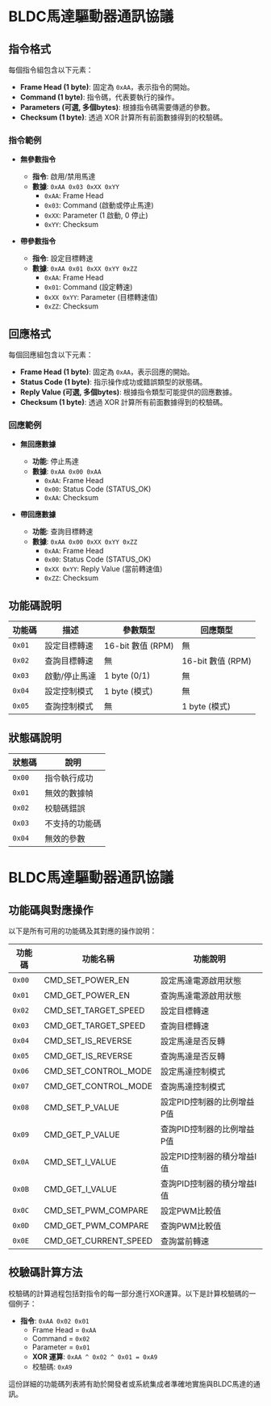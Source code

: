 # BLDC馬達驅動器通訊協議

## 指令格式

每個指令組包含以下元素：
- **Frame Head (1 byte)**: 固定為 `0xAA`，表示指令的開始。
- **Command (1 byte)**: 指令碼，代表要執行的操作。
- **Parameters (可選, 多個bytes)**: 根據指令碼需要傳遞的參數。
- **Checksum (1 byte)**: 透過 XOR 計算所有前面數據得到的校驗碼。

### 指令範例

- **無參數指令**
  - **指令**: 啟用/禁用馬達
  - **數據**: `0xAA 0x03 0xXX 0xYY`
    - `0xAA`: Frame Head
    - `0x03`: Command (啟動或停止馬達)
    - `0xXX`: Parameter (1 啟動, 0 停止)
    - `0xYY`: Checksum

- **帶參數指令**
  - **指令**: 設定目標轉速
  - **數據**: `0xAA 0x01 0xXX 0xYY 0xZZ`
    - `0xAA`: Frame Head
    - `0x01`: Command (設定轉速)
    - `0xXX 0xYY`: Parameter (目標轉速值)
    - `0xZZ`: Checksum

## 回應格式

每個回應組包含以下元素：
- **Frame Head (1 byte)**: 固定為 `0xAA`，表示回應的開始。
- **Status Code (1 byte)**: 指示操作成功或錯誤類型的狀態碼。
- **Reply Value (可選, 多個bytes)**: 根據指令類型可能提供的回應數據。
- **Checksum (1 byte)**: 透過 XOR 計算所有前面數據得到的校驗碼。

### 回應範例

- **無回應數據**
  - **功能**: 停止馬達
  - **數據**: `0xAA 0x00 0xAA`
    - `0xAA`: Frame Head
    - `0x00`: Status Code (STATUS_OK)
    - `0xAA`: Checksum

- **帶回應數據**
  - **功能**: 查詢目標轉速
  - **數據**: `0xAA 0x00 0xXX 0xYY 0xZZ`
    - `0xAA`: Frame Head
    - `0x00`: Status Code (STATUS_OK)
    - `0xXX 0xYY`: Reply Value (當前轉速值)
    - `0xZZ`: Checksum

## 功能碼說明

| 功能碼 | 描述                | 參數類型         | 回應類型         |
|--------|-------------------|----------------|----------------|
| `0x01` | 設定目標轉速       | 16-bit 數值 (RPM) | 無             |
| `0x02` | 查詢目標轉速       | 無              | 16-bit 數值 (RPM) |
| `0x03` | 啟動/停止馬達      | 1 byte (0/1)    | 無             |
| `0x04` | 設定控制模式       | 1 byte (模式)    | 無             |
| `0x05` | 查詢控制模式       | 無              | 1 byte (模式)    |

## 狀態碼說明

| 狀態碼 | 說明               |
|--------|-------------------|
| `0x00` | 指令執行成功       |
| `0x01` | 無效的數據幀       |
| `0x02` | 校驗碼錯誤         |
| `0x03` | 不支持的功能碼     |
| `0x04` | 無效的參數         |

# BLDC馬達驅動器通訊協議

## 功能碼與對應操作

以下是所有可用的功能碼及其對應的操作說明：

| 功能碼 | 功能名稱               | 功能說明                           |
|--------|----------------------|------------------------------------|
| `0x00` | CMD_SET_POWER_EN     | 設定馬達電源啟用狀態                 |
| `0x01` | CMD_GET_POWER_EN     | 查詢馬達電源啟用狀態                 |
| `0x02` | CMD_SET_TARGET_SPEED | 設定目標轉速                         |
| `0x03` | CMD_GET_TARGET_SPEED | 查詢目標轉速                         |
| `0x04` | CMD_SET_IS_REVERSE   | 設定馬達是否反轉                     |
| `0x05` | CMD_GET_IS_REVERSE   | 查詢馬達是否反轉                     |
| `0x06` | CMD_SET_CONTROL_MODE | 設定馬達控制模式                     |
| `0x07` | CMD_GET_CONTROL_MODE | 查詢馬達控制模式                     |
| `0x08` | CMD_SET_P_VALUE      | 設定PID控制器的比例增益P值           |
| `0x09` | CMD_GET_P_VALUE      | 查詢PID控制器的比例增益P值           |
| `0x0A` | CMD_SET_I_VALUE      | 設定PID控制器的積分增益I值           |
| `0x0B` | CMD_GET_I_VALUE      | 查詢PID控制器的積分增益I值           |
| `0x0C` | CMD_SET_PWM_COMPARE  | 設定PWM比較值                        |
| `0x0D` | CMD_GET_PWM_COMPARE  | 查詢PWM比較值                        |
| `0x0E` | CMD_GET_CURRENT_SPEED| 查詢當前轉速                         |

## 校驗碼計算方法

校驗碼的計算過程包括對指令的每一部分進行XOR運算。以下是計算校驗碼的一個例子：

- **指令**: `0xAA 0x02 0x01`
  - Frame Head = `0xAA`
  - Command = `0x02`
  - Parameter = `0x01`
  - **XOR 運算**: `0xAA ^ 0x02 ^ 0x01 = 0xA9`
  - 校驗碼: `0xA9`

這份詳細的功能碼列表將有助於開發者或系統集成者準確地實施與BLDC馬達的通訊。
